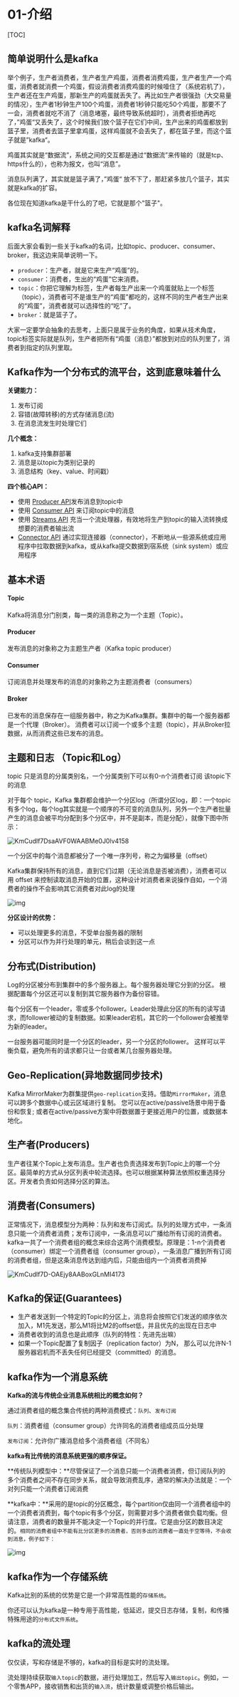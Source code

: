 # 01-介绍

[TOC]

## 简单说明什么是kafka

举个例子，生产者消费者，生产者生产鸡蛋，消费者消费鸡蛋，生产者生产一个鸡蛋，消费者就消费一个鸡蛋，假设消费者消费鸡蛋的时候噎住了（系统宕机了），生产者还在生产鸡蛋，那新生产的鸡蛋就丢失了。再比如生产者很强劲（大交易量的情况），生产者1秒钟生产100个鸡蛋，消费者1秒钟只能吃50个鸡蛋，那要不了一会，消费者就吃不消了（消息堵塞，最终导致系统超时），消费者拒绝再吃了，”鸡蛋“又丢失了，这个时候我们放个篮子在它们中间，生产出来的鸡蛋都放到篮子里，消费者去篮子里拿鸡蛋，这样鸡蛋就不会丢失了，都在篮子里，而这个篮子就是”kafka“。

鸡蛋其实就是“数据流”，系统之间的交互都是通过“数据流”来传输的（就是tcp、https什么的），也称为报文，也叫“消息”。

消息队列满了，其实就是篮子满了，”鸡蛋“ 放不下了，那赶紧多放几个篮子，其实就是kafka的扩容。

各位现在知道kafka是干什么的了吧，它就是那个"篮子"。

## kafka名词解释

后面大家会看到一些关于kafka的名词，比如topic、producer、consumer、broker，我这边来简单说明一下。

- `producer`：生产者，就是它来生产“鸡蛋”的。
- `consumer`：消费者，生出的“鸡蛋”它来消费。
- `topic`：你把它理解为标签，生产者每生产出来一个鸡蛋就贴上一个标签（topic），消费者可不是谁生产的“鸡蛋”都吃的，这样不同的生产者生产出来的“鸡蛋”，消费者就可以选择性的“吃”了。
- `broker`：就是篮子了。

大家一定要学会抽象的去思考，上面只是属于业务的角度，如果从技术角度，topic标签实际就是队列，生产者把所有“鸡蛋（消息）”都放到对应的队列里了，消费者到指定的队列里取。

## Kafka作为一个分布式的流平台，这到底意味着什么

**关键能力：**

1. 发布订阅
2. 容错(故障转移)的方式存储消息(流)
3. 在消息流发生时处理它们

**几个概念：**

1. kafka支持集群部署
2. 消息是以topic为类别记录的
3. 消息结构（key、value、时间戳）

**四个核心API：**

- 使用 [Producer API](https://www.orchome.com/190)发布消息到topic中
- 使用 [Consumer API](https://www.orchome.com/200) 来订阅topic中的消息
- 使用 [Streams API](https://www.orchome.com/304) 充当一个流处理器，有效地将生产到topic的输入流转换成想要的消费者输出流
- [Connector API](https://www.orchome.com/455) 通过实现连接器（connector），不断地从一些源系统或应用程序中拉取数据到kafka，或从kafka提交数据到宿系统（sink system）或应用程序

## 基本术语

#### Topic

Kafka将消息分门别类，每一类的消息称之为一个主题（Topic）。

#### Producer

发布消息的对象称之为主题生产者（Kafka topic producer）

#### Consumer

订阅消息并处理发布的消息的对象称之为主题消费者（consumers）

#### Broker

已发布的消息保存在一组服务器中，称之为Kafka集群。集群中的每一个服务器都是一个代理（Broker）。 消费者可以订阅一个或多个主题（topic），并从Broker拉数据，从而消费这些已发布的消息。

## 主题和日志 （Topic和Log）

topic 只是消息的分属类别名，一个分属类别下可以有0-n个消费者订阅 该topic下的消息

对于每个 topic，Kafka 集群都会维护一个分区log（所谓分区log，即：一个topic有多个log，每个log其实就是一个顺序的不可变的消息队列，另外一个生产者批量产生的消息会被平均分配到多个分区中，并不是副本，而是分配），就像下图中所示：

![KmCudlf7DsaAVF0WAABMe0J0lv4158](https://img.orchome.com/group1/M00/00/01/KmCudlf7DsaAVF0WAABMe0J0lv4158.png)

一个分区中的每个消息都被分了一个唯一序列号，称之为偏移量（offset）

Kafka集群保持所有的消息，直到它们过期（无论消息是否被消费），消费者可以用 offset 来控制读取消息开始的位置，这种设计对消费者来说操作自如，一个消费者的操作不会影响其它消费者对此log的处理

![img](https://pics3.baidu.com/feed/d1a20cf431adcbef5d4b13e77e9230d4a2cc9f9e.jpeg@f_auto?token=280ce97387562ae8b21200cf9f88d822)

**分区设计的优势：**

- 可以处理更多的消息，不受单台服务器的限制
- 分区可以作为并行处理的单元，稍后会谈到这一点

## 分布式(Distribution)

Log的分区被分布到集群中的多个服务器上。每个服务器处理它分到的分区。 根据配置每个分区还可以复制到其它服务器作为备份容错。

每个分区有一个leader，零或多个follower。Leader处理此分区的所有的读写请求，而follower被动的复制数据。如果leader宕机，其它的一个follower会被推举为新的leader。 

一台服务器可能同时是一个分区的leader，另一个分区的follower。 这样可以平衡负载，避免所有的请求都只让一台或者某几台服务器处理。

## Geo-Replication(异地数据同步技术)

Kafka MirrorMaker为群集提供`geo-replication`支持。借助`MirrorMaker`，消息可以跨多个数据中心或云区域进行复制。 您可以在active/passive场景中用于备份和恢复; 或者在active/passive方案中将数据置于更接近用户的位置，或数据本地化。

## 生产者(Producers)

生产者往某个Topic上发布消息。生产者也负责选择发布到Topic上的哪一个分区。最简单的方式从分区列表中轮流选择。也可以根据某种算法依照权重选择分区。开发者负责如何选择分区的算法。

## 消费者(Consumers)

正常情况下，消息模型分为两种：队列和发布订阅式。队列的处理方式中，一条消息只能一个消费者消费；发布订阅中，一条消息可以广播给所有订阅的消费者。kafka一共了一个消费者组的概念来综合这两个消费模型。原理是：1-n个消费者（consumer）绑定一个消费者组（consumer group），一条消息广播到所有订阅的消费者组，但是这条消息传达到组内后，只能由组内一个消费者消费掉

![KmCudlf7D-OAEjy8AABoxGLnMI4173](https://img.orchome.com/group1/M00/00/01/KmCudlf7D-OAEjy8AABoxGLnMI4173.png)

## Kafka的保证(Guarantees)

- 生产者发送到一个特定的Topic的分区上，消息将会按照它们发送的顺序依次加入，M1先发送，那么M1将比M2的offset低，并且优先的出现在日志中
- 消费者收到的消息也是此顺序（队列的特性：先进先出嘛）
- 如果一个Topic配置了复制因子（replication factor）为N， 那么可以允许N-1服务器宕机而不丢失任何已经提交（committed）的消息。

## kafka作为一个消息系统

**Kafka的流与传统企业消息系统相比的概念如何？**

通过消费者组的概念集合传统的两种消费模式：`队列`、`发布订阅`

`队列`：消费者组（consumer group）允许同名的消费者组成员瓜分处理

`发布订阅`：允许你广播消息给多个消费者组（不同名）

**kafka有比传统的消息系统更强的顺序保证。**

**传统队列模型中：**尽管保证了一个消息只能一个消费者消费，但订阅队列的多个消费者之间不存在同步关系，就会导致消费乱序，通常的解决办法就是：一个对列只能一个消费者订阅消费

**kafka中：**采用的是topic的分区概念，每个partition仅由同一个消费者组中的一个消费者消费到，每个topic有多个分区，则需要对多个消费者做负载均衡。但请注意，消费者的数量并不能决定一个Topic的并行度。它是由分区的数目决定的。`相同的消费者组中不能有比分区更多的消费者，否则多出的消费者一直处于空等待，不会收到消息，例子如下：`



![img](https://pics7.baidu.com/feed/2fdda3cc7cd98d10c65bfb7bf202a6077aec90b0.jpeg@f_auto?token=7c80c2562c22a0b99435e450a1889bbd)

## kafka作为一个存储系统

Kafka比别的系统的优势是它是一个非常高性能的`存储系统`。

你还可以认为kafka是一种专用于高性能，低延迟，提交日志存储，复制，和传播特殊用途的`分布式文件系统`。

## kafka的流处理

仅仅读，写和存储是不够的，kafka的目标是实时的流处理。

流处理持续获取`输入topic`的数据，进行处理加工，然后写入`输出topic`。例如，一个零售APP，接收销售和出货的`输入流`，统计数量或调整价格后输出。